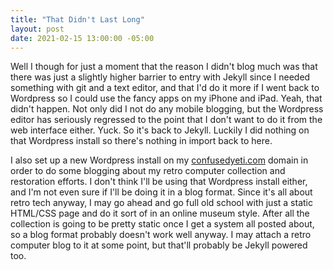 ```yaml
---
title: "That Didn't Last Long"
layout: post
date: 2021-02-15 13:00:00 -05:00
---
```


Well I though for just a moment that the reason I didn't blog much was that there was just a slightly higher barrier to entry with Jekyll since I needed something with git and a text editor, and that I'd do it more if I went back to Wordpress so I could use the fancy apps on my iPhone and iPad. Yeah, that didn't happen. Not only did I not do any mobile blogging, but the Wordpress editor has seriously regressed to the point that I don't want to do it from the web interface either. Yuck. So it's back to Jekyll. Luckily I did nothing on that Wordpress install so there's nothing in import back to here.

I also set up a new Wordpress install on my [confusedyeti.com](https://confusedyeti.com) domain in order to do some blogging about my retro computer collection and restoration efforts. I don't think I'll be using that Wordpress install either, and I'm not even sure if I'll be doing it in a blog format. Since it's all about retro tech anyway, I may go ahead and go full old school with just a static HTML/CSS page and do it sort of in an online museum style. After all the collection is going to be pretty static once I get a system all posted about, so a blog format probably doesn't work well anyway. I may attach a retro computer blog to it at some point, but that'll probably be Jekyll powered too.